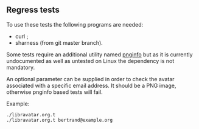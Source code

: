 ## Regress tests

To use these tests the following programs are needed:

* curl ;
* sharness (from git master branch).

Some tests require an additional utility named [pnginfo](https://github.com/tleguern/pnginfo) but as it is currently undocumented as well as untested on Linux the dependency is not mandatory.

An optional parameter can be supplied in order to check the avatar associated with a specific email address. It should be a PNG image, otherwise pnginfo based tests will fail.

Example:

    ./libravatar.org.t
    ./libravatar.org.t bertrand@example.org
